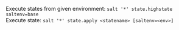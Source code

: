 Execute states from given environment: `salt '*' state.highstate saltenv=base`  
Execute state: `salt '*' state.apply <statename> [saltenv=<env>]`
